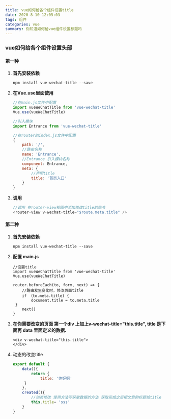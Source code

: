 ```yaml
---
title: vue如何给各个组件设置title
date: 2020-8-10 12:05:03
tags: 组件
categories: vue
summary: 你知道如何给vue组件设置标题吗
---
```

### vue如何给各个组件设置头部

#### 第一种

1. **首先安装依赖**

   ```
   npm install vue-wechat-title --save
   ```

2. **在Vue.use里面使用**

   ```js
   //在main.js文件中配置
   import vueWeChatTitle from 'vue-wechat-title'
   Vue.use(vueWeChatTitle)
   
   //引入模块 
   import Entrance from 'vue-wechat-title'
   
   //在router的index.js文件中配置
   {
       path: '/',
       //路由名称
       name: 'Entrance',
       //Entrance 引入模块名称
       component: Entrance,
       meta: {
           //声明title
           title: '首页入口'    
       }
   }
   ```

3. **调用**

   ```js
   //调用 在router-view视图中添加修改title的指令
   <router-view v-wechat-title="$route.meta.title" />
   ```

#### 第二种

1. **首先安装依赖**

   ```
   npm install vue-wechat-title --save
   ```

2. **配置 main.js**

   ```
   //设置title
   import vueWeChatTitle from 'vue-wechat-title'
   Vue.use(vueWeChatTitle)
   
   router.beforeEach(to, form, next) => {
       //路由发生变化时，修改页面title
       if （to.meta.title) {
           document.title = to.meta.title
   	}
       next()
   }
   
   ```

   

3. **在你需要改变的页面 第一个div 上加上v-wechat-title="this.title", title 是下面再 data 里面定义的数据.**

   ```
   <div v-wechat-title="this.title">
   </div>
   ```

4. 动态的改变title

   ```js
   export default {
       data(){
           return {
               title: '你好啊'
   		}
       },
       created(){
           //动态修改 使用方法写获取数据的方法 获取完成之后把文章的标题给title
           this.title= 'sss'
       }
   }
   
   ```

[借鉴文章 ]: https://blog.csdn.net/Tomwildboar/article/details/8276700

